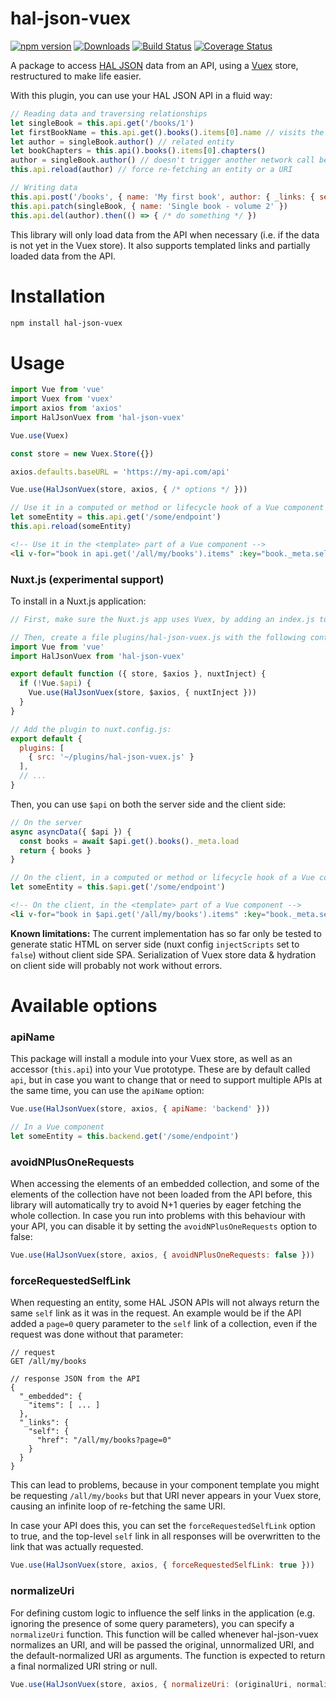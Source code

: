 # hal-json-vuex

[![npm version](https://img.shields.io/npm/v/hal-json-vuex.svg?style=flat)](https://www.npmjs.com/package/hal-json-vuex)
[![Downloads](http://img.shields.io/npm/dm/hal-json-vuex.svg?style=flat-square)](https://npmjs.org/package/hal-json-vuex)
[![Build Status](https://travis-ci.com/ecamp/hal-json-vuex.svg?branch=master)](https://travis-ci.com/ecamp/hal-json-vuex)
[![Coverage Status](https://coveralls.io/repos/github/ecamp/hal-json-vuex/badge.svg?branch=master)](https://coveralls.io/github/ecamp/hal-json-vuex?branch=master)

A package to access [HAL JSON](https://tools.ietf.org/html/draft-kelly-json-hal-08) data from an API, using a [Vuex](https://vuex.vuejs.org) store, restructured to make life easier.

With this plugin, you can use your HAL JSON API in a fluid way:
```js
// Reading data and traversing relationships
let singleBook = this.api.get('/books/1')
let firstBookName = this.api.get().books().items[0].name // visits the 'books' rel on the root API endpoint
let author = singleBook.author() // related entity
let bookChapters = this.api().books().items[0].chapters()
author = singleBook.author() // doesn't trigger another network call because we already fetched it
this.api.reload(author) // force re-fetching an entity or a URI

// Writing data
this.api.post('/books', { name: 'My first book', author: { _links: { self: '/users/433' } } })
this.api.patch(singleBook, { name: 'Single book - volume 2' })
this.api.del(author).then(() => { /* do something */ })
```

This library will only load data from the API when necessary (i.e. if the data is not yet in the Vuex store).
It also supports templated links and partially loaded data from the API.

# Installation

```bash
npm install hal-json-vuex
```

# Usage

```js
import Vue from 'vue'
import Vuex from 'vuex'
import axios from 'axios'
import HalJsonVuex from 'hal-json-vuex'

Vue.use(Vuex)

const store = new Vuex.Store({})

axios.defaults.baseURL = 'https://my-api.com/api'

Vue.use(HalJsonVuex(store, axios, { /* options */ }))
```

```js
// Use it in a computed or method or lifecycle hook of a Vue component
let someEntity = this.api.get('/some/endpoint')
this.api.reload(someEntity)
```

```html
<!-- Use it in the <template> part of a Vue component -->
<li v-for="book in api.get('/all/my/books').items" :key="book._meta.self">...</li>
```

### Nuxt.js (experimental support)
To install in a Nuxt.js application:
```js
// First, make sure the Nuxt.js app uses Vuex, by adding an index.js to your store/ directory.

// Then, create a file plugins/hal-json-vuex.js with the following content:
import Vue from 'vue'
import HalJsonVuex from 'hal-json-vuex'

export default function ({ store, $axios }, nuxtInject) {
  if (!Vue.$api) {
    Vue.use(HalJsonVuex(store, $axios, { nuxtInject }))
  }
}

// Add the plugin to nuxt.config.js:
export default {
  plugins: [
    { src: '~/plugins/hal-json-vuex.js' }
  ],
  // ...
}
```
Then, you can use `$api` on both the server side and the client side:
```js
// On the server
async asyncData({ $api }) {
  const books = await $api.get().books()._meta.load
  return { books }
}
```

```js
// On the client, in a computed or method or lifecycle hook of a Vue component
let someEntity = this.$api.get('/some/endpoint')
```

```html
<!-- On the client, in the <template> part of a Vue component -->
<li v-for="book in $api.get('/all/my/books').items" :key="book._meta.self">...</li>
```

**Known limitations:** The current implementation has so far only be tested to generate static HTML on server side (nuxt config `injectScripts` set to `false`) without client side SPA. Serialization of Vuex store data & hydration on client side will probably not work without errors.

# Available options

### apiName
This package will install a module into your Vuex store, as well as an accessor (`this.api`) into your Vue prototype.
These are by default called `api`, but in case you want to change that or need to support multiple APIs at the same time, you can use the `apiName` option:
```js
Vue.use(HalJsonVuex(store, axios, { apiName: 'backend' }))

// In a Vue component
let someEntity = this.backend.get('/some/endpoint')
```

### avoidNPlusOneRequests
When accessing the elements of an embedded collection, and some of the elements of the collection have not been loaded from the API before, this library will automatically try to avoid N+1 queries by eager fetching the whole collection.
In case you run into problems with this behaviour with your API, you can disable it by setting the `avoidNPlusOneRequests` option to false:
```js
Vue.use(HalJsonVuex(store, axios, { avoidNPlusOneRequests: false }))
```

### forceRequestedSelfLink
When requesting an entity, some HAL JSON APIs will not always return the same `self` link as it was in the request.
An example would be if the API added a `page=0` query parameter to the `self` link of a collection, even if the request was done without that parameter:
```
// request
GET /all/my/books

// response JSON from the API
{
  "_embedded": {
    "items": [ ... ]
  },
  "_links": {
    "self": {
      "href": "/all/my/books?page=0"
    }
  }
}
```
This can lead to problems, because in your component template you might be requesting `/all/my/books` but that URI never appears in your Vuex store, causing an infinite loop of re-fetching the same URI.

In case your API does this, you can set the `forceRequestedSelfLink` option to true, and the top-level `self` link in all responses will be overwritten to the link that was actually requested.
```js
Vue.use(HalJsonVuex(store, axios, { forceRequestedSelfLink: true }))
```

### normalizeUri
For defining custom logic to influence the self links in the application (e.g. ignoring the presence of some query parameters), you can specify a `normalizeUri` function.
This function will be called whenever hal-json-vuex normalizes an URI, and will be passed the original, unnormalized URI, and the default-normalized URI as arguments.
The function is expected to return a final normalized URI string or null.

```js
Vue.use(HalJsonVuex(store, axios, { normalizeUri: (originalUri, normalizedUri) => removeUnknownQueryParameters(normalizedUri) }))
```
